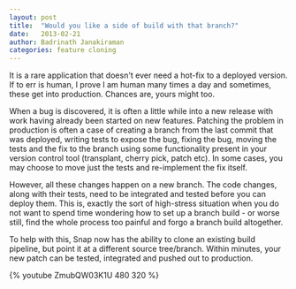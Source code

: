 ```yaml
---
layout: post
title:  "Would you like a side of build with that branch?"
date:   2013-02-21
author: Badrinath Janakiraman
categories: feature cloning
---
```


It is a rare application that doesn't ever need a hot-fix to a deployed version. If to err is human, I prove I am human many times a day and sometimes, these get into production. Chances are, yours might too.

When a bug is discovered, it is often a little while into a new release with work having already been started on new features. Patching the problem in production is often a case of creating a branch from the last commit that was deployed, writing tests to expose the bug, fixing the bug, moving the tests and the fix to the branch using some functionality present in your version control tool (transplant, cherry pick, patch etc). In some cases, you may choose to move just the tests and re-implement the fix itself.
 
However, all these changes happen on a new branch. The code changes, along with their tests, need to be integrated and tested before you can deploy them. This is, exactly the sort of high-stress situation when you do not want to spend time wondering how to set up a branch build - or worse still, find the whole process too painful and forgo a branch build altogether.
 
To help with this, Snap now has the ability to clone an existing build pipeline, but point it at a different source tree/branch. Within minutes, your new patch can be tested, integrated and pushed out to production.

{% youtube ZmubQW03K1U 480 320 %}